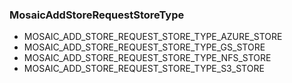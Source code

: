 ### MosaicAddStoreRequestStoreType
- MOSAIC_ADD_STORE_REQUEST_STORE_TYPE_AZURE_STORE
- MOSAIC_ADD_STORE_REQUEST_STORE_TYPE_GS_STORE
- MOSAIC_ADD_STORE_REQUEST_STORE_TYPE_NFS_STORE
- MOSAIC_ADD_STORE_REQUEST_STORE_TYPE_S3_STORE
